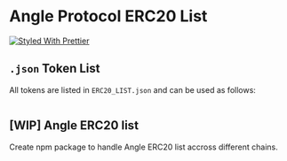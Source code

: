 # Angle Protocol ERC20 List

[![Styled With Prettier](https://img.shields.io/badge/code_style-prettier-ff69b4.svg)](https://prettier.io/)

## `.json` Token List

All tokens are listed in `ERC20_LIST.json` and can be used as follows: 

```
```

## [WIP] Angle ERC20 list
Create npm package to handle Angle ERC20 list accross different chains.
